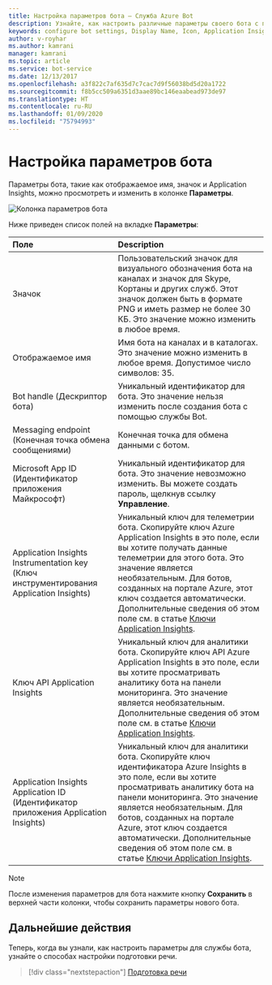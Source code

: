 ```yaml
---
title: Настройка параметров бота — Служба Azure Bot
description: Узнайте, как настроить различные параметры своего бота с помощью портала Azure.
keywords: configure bot settings, Display Name, Icon, Application Insights, Settings blade
author: v-royhar
ms.author: kamrani
manager: kamrani
ms.topic: article
ms.service: bot-service
ms.date: 12/13/2017
ms.openlocfilehash: a3f822c7af635d7c7cac7d9f56038bd5d20a1722
ms.sourcegitcommit: f8b5cc509a6351d3aae89bc146eaabead973de97
ms.translationtype: HT
ms.contentlocale: ru-RU
ms.lasthandoff: 01/09/2020
ms.locfileid: "75794993"
---
```

# <a name="configure-bot-settings"></a>Настройка параметров бота

Параметры бота, такие как отображаемое имя, значок и Application Insights, можно просмотреть и изменить в колонке **Параметры**.

![Колонка параметров бота](~/media/bot-service-portal-configure-settings/bot-settings-blade.png)

Ниже приведен список полей на вкладке **Параметры**:

| Поле | Description |
| :---  | :---        |
| Значок | Пользовательский значок для визуального обозначения бота на каналах и значок для Skype, Кортаны и других служб. Этот значок должен быть в формате PNG и иметь размер не более 30 КБ. Это значение можно изменить в любое время. |
| Отображаемое имя | Имя бота на каналах и в каталогах. Это значение можно изменить в любое время. Допустимое число символов: 35. |
| Bot handle (Дескриптор бота) | Уникальный идентификатор для бота. Это значение нельзя изменить после создания бота с помощью службы Bot. |
| Messaging endpoint (Конечная точка обмена сообщениями) | Конечная точка для обмена данными с ботом. |
| Microsoft App ID (Идентификатор приложения Майкрософт) | Уникальный идентификатор для бота. Это значение невозможно изменить. Вы можете создать пароль, щелкнув ссылку **Управление**. |
| Application Insights Instrumentation key (Ключ инструментирования Application Insights) | Уникальный ключ для телеметрии бота. Скопируйте ключ Azure Application Insights в это поле, если вы хотите получать данные телеметрии для этого бота. Это значение является необязательным. Для ботов, созданных на портале Azure, этот ключ создается автоматически. Дополнительные сведения об этом поле см. в статье [Ключи Application Insights](~/bot-service-resources-app-insights-keys.md). |
| Ключ API Application Insights | Уникальный ключ для аналитики бота. Скопируйте ключ API Azure Application Insights в это поле, если вы хотите просматривать аналитику бота на панели мониторинга. Это значение является необязательным. Дополнительные сведения об этом поле см. в статье [Ключи Application Insights](~/bot-service-resources-app-insights-keys.md). |
| Application Insights Application ID (Идентификатор приложения Application Insights) | Уникальный ключ для аналитики бота. Скопируйте ключ идентификатора Azure Insights в это поле, если вы хотите просматривать аналитику бота на панели мониторинга. Это значение является необязательным. Для ботов, созданных на портале Azure, этот ключ создается автоматически. Дополнительные сведения об этом поле см. в статье [Ключи Application Insights](~/bot-service-resources-app-insights-keys.md). |

> [!NOTE]
> После изменения параметров для бота нажмите кнопку **Сохранить** в верхней части колонки, чтобы сохранить параметры нового бота.

## <a name="next-steps"></a>Дальнейшие действия
Теперь, когда вы узнали, как настроить параметры для службы бота, узнайте о способах настройки подготовки речи.
> [!div class="nextstepaction"]
> [Подготовка речи](bot-service-manage-speech-priming.md)